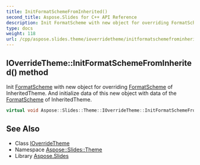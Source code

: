 ```yaml
---
title: InitFormatSchemeFromInherited()
second_title: Aspose.Slides for C++ API Reference
description: Init FormatScheme with new object for overriding FormatScheme of InheritedTheme. And initialize data of this new object with data of the FormatScheme of InheritedTheme.
type: docs
weight: 118
url: /cpp/aspose.slides.theme/ioverridetheme/initformatschemefrominherited/
---
```

## IOverrideTheme::InitFormatSchemeFromInherited() method


Init [FormatScheme](../../formatscheme/) with new object for overriding [FormatScheme](../../formatscheme/) of InheritedTheme. And initialize data of this new object with data of the [FormatScheme](../../formatscheme/) of InheritedTheme.

```cpp
virtual void Aspose::Slides::Theme::IOverrideTheme::InitFormatSchemeFromInherited()=0
```


## See Also

* Class [IOverrideTheme](./)
* Namespace [Aspose::Slides::Theme](../)
* Library [Aspose.Slides](../../)